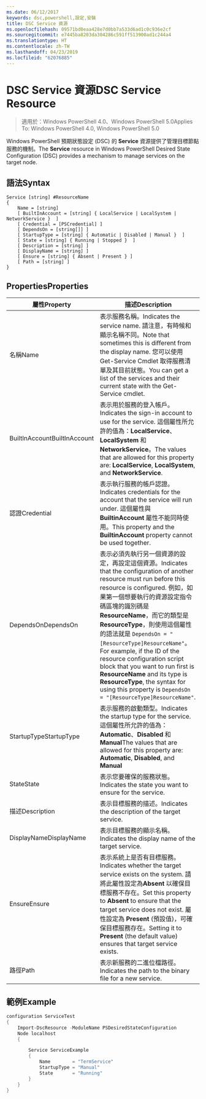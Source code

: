 ```yaml
---
ms.date: 06/12/2017
keywords: dsc,powershell,設定,安裝
title: DSC Service 資源
ms.openlocfilehash: 09571bd0eaa428e7d0bb7a533d6ad1c0c936e2cf
ms.sourcegitcommit: e7445ba8203da304286c591ff513900ad1c244a4
ms.translationtype: HT
ms.contentlocale: zh-TW
ms.lasthandoff: 04/23/2019
ms.locfileid: "62076885"
---
```

# <a name="dsc-service-resource"></a><span data-ttu-id="6a377-103">DSC Service 資源</span><span class="sxs-lookup"><span data-stu-id="6a377-103">DSC Service Resource</span></span>

> <span data-ttu-id="6a377-104">適用於：Windows PowerShell 4.0、Windows PowerShell 5.0</span><span class="sxs-lookup"><span data-stu-id="6a377-104">Applies To: Windows PowerShell 4.0, Windows PowerShell 5.0</span></span>


<span data-ttu-id="6a377-105">Windows PowerShell 預期狀態設定 (DSC) 的 **Service** 資源提供了管理目標節點服務的機制。</span><span class="sxs-lookup"><span data-stu-id="6a377-105">The **Service** resource in Windows PowerShell Desired State Configuration (DSC) provides a mechanism to manage services on the target node.</span></span>

## <a name="syntax"></a><span data-ttu-id="6a377-106">語法</span><span class="sxs-lookup"><span data-stu-id="6a377-106">Syntax</span></span>

```
Service [string] #ResourceName
{
    Name = [string]
    [ BuiltInAccount = [string] { LocalService | LocalSystem | NetworkService }  ]
    [ Credential = [PSCredential] ]
    [ DependsOn = [string[]] ]
    [ StartupType = [string] { Automatic | Disabled | Manual }  ]
    [ State = [string] { Running | Stopped }  ]
    [ Description = [string] ]
    [ DisplayName = [string] ]
    [ Ensure = [string] { Absent | Present } ]
    [ Path = [string] ]
}
```

## <a name="properties"></a><span data-ttu-id="6a377-107">Properties</span><span class="sxs-lookup"><span data-stu-id="6a377-107">Properties</span></span>

|  <span data-ttu-id="6a377-108">屬性</span><span class="sxs-lookup"><span data-stu-id="6a377-108">Property</span></span>  |  <span data-ttu-id="6a377-109">描述</span><span class="sxs-lookup"><span data-stu-id="6a377-109">Description</span></span>   |
|---|---|
| <span data-ttu-id="6a377-110">名稱</span><span class="sxs-lookup"><span data-stu-id="6a377-110">Name</span></span>| <span data-ttu-id="6a377-111">表示服務名稱。</span><span class="sxs-lookup"><span data-stu-id="6a377-111">Indicates the service name.</span></span> <span data-ttu-id="6a377-112">請注意，有時候和顯示名稱不同。</span><span class="sxs-lookup"><span data-stu-id="6a377-112">Note that sometimes this is different from the display name.</span></span> <span data-ttu-id="6a377-113">您可以使用 Get-Service Cmdlet 取得服務清單及其目前狀態。</span><span class="sxs-lookup"><span data-stu-id="6a377-113">You can get a list of the services and their current state with the Get-Service cmdlet.</span></span>|
| <span data-ttu-id="6a377-114">BuiltInAccount</span><span class="sxs-lookup"><span data-stu-id="6a377-114">BuiltInAccount</span></span>| <span data-ttu-id="6a377-115">表示用於服務的登入帳戶。</span><span class="sxs-lookup"><span data-stu-id="6a377-115">Indicates the sign-in account to use for the service.</span></span> <span data-ttu-id="6a377-116">這個屬性所允許的值為：**LocalService**、**LocalSystem** 和 **NetworkService**。</span><span class="sxs-lookup"><span data-stu-id="6a377-116">The values that are allowed for this property are: **LocalService**, **LocalSystem**, and **NetworkService**.</span></span>|
| <span data-ttu-id="6a377-117">認證</span><span class="sxs-lookup"><span data-stu-id="6a377-117">Credential</span></span>| <span data-ttu-id="6a377-118">表示執行服務的帳戶認證。</span><span class="sxs-lookup"><span data-stu-id="6a377-118">Indicates credentials for the account that the service will run under.</span></span> <span data-ttu-id="6a377-119">這個屬性與 __BuiltinAccount__ 屬性不能同時使用。</span><span class="sxs-lookup"><span data-stu-id="6a377-119">This property and the __BuiltinAccount__ property cannot be used together.</span></span>|
| <span data-ttu-id="6a377-120">DependsOn</span><span class="sxs-lookup"><span data-stu-id="6a377-120">DependsOn</span></span>| <span data-ttu-id="6a377-121">表示必須先執行另一個資源的設定，再設定這個資源。</span><span class="sxs-lookup"><span data-stu-id="6a377-121">Indicates that the configuration of another resource must run before this resource is configured.</span></span> <span data-ttu-id="6a377-122">例如，如果第一個想要執行的資源設定指令碼區塊的識別碼是 __ResourceName__，而它的類型是 __ResourceType__，則使用這個屬性的語法就是 `DependsOn = "[ResourceType]ResourceName"`。</span><span class="sxs-lookup"><span data-stu-id="6a377-122">For example, if the ID of the resource configuration script block that you want to run first is __ResourceName__ and its type is __ResourceType__, the syntax for using this property is `DependsOn = "[ResourceType]ResourceName"`.</span></span>|
| <span data-ttu-id="6a377-123">StartupType</span><span class="sxs-lookup"><span data-stu-id="6a377-123">StartupType</span></span>| <span data-ttu-id="6a377-124">表示服務的啟動類型。</span><span class="sxs-lookup"><span data-stu-id="6a377-124">Indicates the startup type for the service.</span></span> <span data-ttu-id="6a377-125">這個屬性所允許的值為：**Automatic**、**Disabled** 和 **Manual**</span><span class="sxs-lookup"><span data-stu-id="6a377-125">The values that are allowed for this property are: **Automatic**, **Disabled**, and **Manual**</span></span>|
| <span data-ttu-id="6a377-126">State</span><span class="sxs-lookup"><span data-stu-id="6a377-126">State</span></span>| <span data-ttu-id="6a377-127">表示您要確保的服務狀態。</span><span class="sxs-lookup"><span data-stu-id="6a377-127">Indicates the state you want to ensure for the service.</span></span>|
| <span data-ttu-id="6a377-128">描述</span><span class="sxs-lookup"><span data-stu-id="6a377-128">Description</span></span> | <span data-ttu-id="6a377-129">表示目標服務的描述。</span><span class="sxs-lookup"><span data-stu-id="6a377-129">Indicates the description of the target service.</span></span>|
| <span data-ttu-id="6a377-130">DisplayName</span><span class="sxs-lookup"><span data-stu-id="6a377-130">DisplayName</span></span> | <span data-ttu-id="6a377-131">表示目標服務的顯示名稱。</span><span class="sxs-lookup"><span data-stu-id="6a377-131">Indicates the display name of the target service.</span></span>|
| <span data-ttu-id="6a377-132">Ensure</span><span class="sxs-lookup"><span data-stu-id="6a377-132">Ensure</span></span> | <span data-ttu-id="6a377-133">表示系統上是否有目標服務。</span><span class="sxs-lookup"><span data-stu-id="6a377-133">Indicates whether the target service exists on the system.</span></span> <span data-ttu-id="6a377-134">請將此屬性設定為**Absent** 以確保目標服務不存在。</span><span class="sxs-lookup"><span data-stu-id="6a377-134">Set this property to **Absent** to ensure that the target service does not exist.</span></span> <span data-ttu-id="6a377-135">屬性設定為 **Present** (預設值)，可確保目標服務存在。</span><span class="sxs-lookup"><span data-stu-id="6a377-135">Setting it to **Present** (the default value) ensures that target service exists.</span></span>|
| <span data-ttu-id="6a377-136">路徑</span><span class="sxs-lookup"><span data-stu-id="6a377-136">Path</span></span> | <span data-ttu-id="6a377-137">表示新服務的二進位檔路徑。</span><span class="sxs-lookup"><span data-stu-id="6a377-137">Indicates the path to the binary file for a new service.</span></span>|

## <a name="example"></a><span data-ttu-id="6a377-138">範例</span><span class="sxs-lookup"><span data-stu-id="6a377-138">Example</span></span>

```powershell
configuration ServiceTest
{
    Import-DscResource -ModuleName PSDesiredStateConfiguration
    Node localhost
    {

        Service ServiceExample
        {
            Name        = "TermService"
            StartupType = "Manual"
            State       = "Running"
        }
    }
}
```